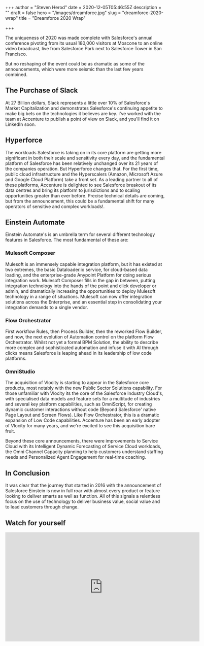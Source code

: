 +++
author = "Steven Herod"
date = 2020-12-05T05:46:55Z
description = ""
draft = false
hero = "/images/dreamforce.jpg" 
slug = "dreamforce-2020-wrap"
title = "Dreamforce 2020 Wrap"

+++


The uniqueness of 2020 was made complete with Salesforce's annual conference pivoting from its usual 180,000 visitors at Moscone to an online video broadcast, live from Salesforce Park next to Salesforce Tower in San Francisco.

But no reshaping of the event could be as dramatic as some of the announcements, which were more seismic than the last few years combined.

## The Purchase of Slack

At 27 Billion dollars, Slack represents a little over 10% of Salesforce's Market Capitalization and demonstrates Salesforce's continuing appetite to make big bets on the technologies it believes are key. I've worked with the team at Accenture to publish a point of view on Slack, and you'll find it on LinkedIn soon.

## Hyperforce

The workloads Salesforce is taking on in its core platform are getting more significant in both their scale and sensitivity every day, and the fundamental platform of Salesforce has been relatively unchanged over its 21 years of the companies operation. But Hyperforce changes that. For the first time, public cloud infrastructure and the Hyperscalers (Amazon, Microsoft Azure and Google Cloud Platform) take a front set. As a leading partner to all of these platforms, Accenture is delighted to see Salesforce breakout of its data centres and bring its platform to jurisdictions and to scaling opportunities greater than ever before. Precise technical details are coming, but from the announcement, this could be a fundamental shift for many operators of sensitive and complex workloads!.

## Einstein Automate

Einstein Automate's is an umbrella term for several different technology features in Salesforce. The most fundamental of these are:

### Mulesoft Composer

Mulesoft is an immensely capable integration platform, but it has existed at two extremes, the basic Dataloader.io service, for cloud-based data loading, and the enterprise-grade Anypoint Platform for doing serious integration work. Mulesoft Composer fills in the gap in between, putting integration technology into the hands of the point and click developer or admin, and dramatically increasing the opportunities to deploy Mulesoft technology in a range of situations. Mulesoft can now offer integration solutions across the Enterprise, and an essential step in consolidating your integration demands to a single vendor.

### Flow Orchestrator

First workflow Rules, then Process Builder, then the reworked Flow Builder, and now, the next evolution of Automation control on the platform Flow Orchestrator. Whilst not yet a formal BPM Solution, the ability to describe more complex and sophisticated automation and infuse it with AI through clicks means Salesforce is leaping ahead in its leadership of low code platforms.

### OmniStudio

The acquisition of Vlocity is starting to appear in the Salesforce core products, most notably with the new Public Sector Solutions capability. For those unfamiliar with Vlocity its the core of the Salesforce Industry Cloud's, with specialised data models and feature sets for a multitude of industries and several key platform capabilities, such as OmniScript, for creating dynamic customer interactions without code (Beyond Salesforce' native Page Layout and Screen Flows). Like Flow Orchestrator, this is a dramatic expansion of Low Code capabilities. Accenture has been an early adopter of Vlocity for many years, and we're excited to see this acquisition bare fruit.

Beyond these core announcements, there were improvements to Service Cloud with its Intelligent Dynamic Forecasting of Service Cloud workloads, the Omni Channel Capacity planning to help customers understand staffing needs and Personalized Agent Engagement for real-time coaching.

## In Conclusion

It was clear that the journey that started in 2016 with the announcement of Salesforce Einstein is now in full roar with almost every product or feature looking to deliver smarts as well as function. All of this signals a relentless focus on the use of technology to deliver business value, social value and to lead customers through change. 

## Watch for yourself

<iframe width="612" height="344" src="https://www.youtube.com/embed/lNfRDKL03N0?feature=oembed" frameborder="0" allow="accelerometer; autoplay; clipboard-write; encrypted-media; gyroscope; picture-in-picture" allowfullscreen></iframe>



